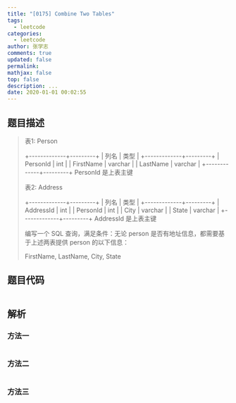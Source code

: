 ```yaml
---
title: "[0175] Combine Two Tables"
tags:
  - leetcode
categories:
  - leetcode
author: 张学志
comments: true
updated: false
permalink:
mathjax: false
top: false
description: ...
date: 2020-01-01 00:02:55
---
```


## 题目描述

> 表1: Person 
> 
> +-------------+---------+
> | 列名         | 类型     |
> +-------------+---------+
> | PersonId    | int     |
> | FirstName   | varchar |
> | LastName    | varchar |
> +-------------+---------+
> PersonId 是上表主键
> 
> 
> 表2: Address 
> 
> +-------------+---------+
> | 列名         | 类型    |
> +-------------+---------+
> | AddressId   | int     |
> | PersonId    | int     |
> | City        | varchar |
> | State       | varchar |
> +-------------+---------+
> AddressId 是上表主键
> 
> 
> 
> 
> 编写一个 SQL 查询，满足条件：无论 person 是否有地址信息，都需要基于上述两表提供 person 的以下信息： 
> 
> 
> 
> FirstName, LastName, City, State
> 
> 

## 题目代码

```cpp

```

## 解析

### 方法一

```cpp

```

### 方法二

```cpp

```

### 方法三

```cpp

```

